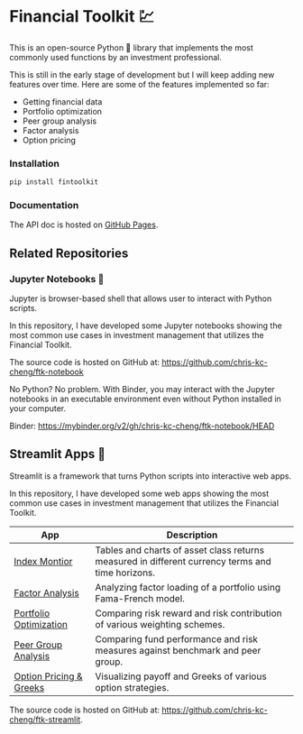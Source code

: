 # Financial Toolkit 💹

This is an open-source Python 🐍 library that implements the most commonly used functions by an investment professional.

This is still in the early stage of development but I will keep adding new features over time. Here are some of the features implemented so far:

- Getting financial data
- Portfolio optimization
- Peer group analysis
- Factor analysis
- Option pricing

### Installation
```sh
pip install fintoolkit
```

### Documentation

The API doc is hosted on [GitHub Pages](https://chris-kc-cheng.github.io/financial-toolkit/toolkit.html).

## Related Repositories

### Jupyter Notebooks 📔

Jupyter is browser-based shell that allows user to interact with Python scripts.

In this repository, I have developed some Jupyter notebooks showing the most common use cases in investment management that utilizes the Financial Toolkit.

The source code is hosted on GitHub at: https://github.com/chris-kc-cheng/ftk-notebook

No Python? No problem. With Binder, you may interact with the Jupyter notebooks in an executable environment even without Python installed in your computer.

Binder: https://mybinder.org/v2/gh/chris-kc-cheng/ftk-notebook/HEAD

## Streamlit Apps 👑

Streamlit is a framework that turns Python scripts into interactive web apps. 

In this repository, I have developed some web apps showing the most common use cases in investment management that utilizes the Financial Toolkit.

| App | Description |
|-----|-------------|
| [Index Montior](https://ftk-indices.streamlit.app/) | Tables and charts of asset class returns measured in different currency terms and time horizons.
| [Factor Analysis](https://ftk-factors.streamlit.app/) | Analyzing factor loading of a portfolio using Fama-French model. |
| [Portfolio Optimization](https://ftk-portfolio-optimization.streamlit.app/) | Comparing risk reward and risk contribution of various weighting schemes. |
| [Peer Group Analysis](https://ftk-peers.streamlit.app/) | Comparing fund performance and risk measures against benchmark and peer group. |
| [Option Pricing & Greeks](https://ftk-options.streamlit.app/) | Visualizing payoff and Greeks of various option strategies. |

The source code is hosted on GitHub at: https://github.com/chris-kc-cheng/ftk-streamlit.